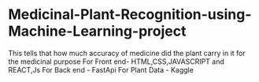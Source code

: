 # Medicinal-Plant-Recognition-using-Machine-Learning-project
This tells that how much accuracy of medicine did the plant carry in it for the medicinal purpose
For Front end- HTML,CSS,JAVASCRIPT and REACT,Js
For Back end - FastApi
For Plant Data - Kaggle
